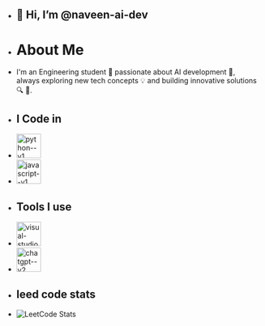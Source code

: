 - ## 👋 Hi, I’m @naveen-ai-dev
- # About Me
- I'm an Engineering student 🚀 passionate about AI development 🤖, always exploring new tech concepts 💡 and building innovative solutions🔍 🌟.
- ##  I Code in
- <img width="48" height="48" src="https://img.icons8.com/color/48/python--v1.png" alt="python--v1"/>
- <img width="48" height="48" src="https://img.icons8.com/color/48/javascript--v1.png" alt="javascript--v1"/>

- ## Tools I use
- <img width="48" height="48" src="https://img.icons8.com/color/48/visual-studio-code-2019.png" alt="visual-studio-code-2019"/>
- <img width="48" height="48" src="https://img.icons8.com/fluency/48/chatgpt--v2.png" alt="chatgpt--v2"/>

- ## leed code stats
- ![LeetCode Stats](https://leetcard.jacoblin.cool/naveen-ai-dev?theme=dark&font=Esteban&ext=heatmap)

  

<!---
Naveen06ai/Naveen06ai is a ✨ special ✨ repository because its `README.md` (this file) appears on your GitHub profile.
You can click the Preview link to take a look at your changes.
--->
